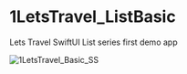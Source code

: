 # 1LetsTravel_ListBasic
Lets Travel SwiftUI List series first demo app


![1LetsTravel_Basic_SS](https://github.com/Curious1Dev/1LetsTravel_ListBasic/assets/54212571/ae004781-a827-49a1-a008-45c38cb1b130)
